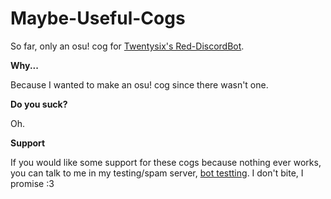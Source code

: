 # Maybe-Useful-Cogs
So far, only an osu! cog for [Twentysix's Red-DiscordBot](https://github.com/Twentysix26/Red-DiscordBot).

**Why...** 

Because I wanted to make an osu! cog since there wasn't one.

**Do you suck?** 

Oh.

**Support** 

If you would like some support for these cogs because nothing ever works, you can talk to me in my testing/spam server, [bot testting](https://discord.gg/T5HHf7k). I don't bite, I promise :3
